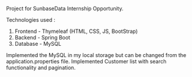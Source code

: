 Project for SunbaseData Internship Opportunity.

Technologies used :
1. Frontend - Thymeleaf (HTML, CSS, JS, BootStrap)
2. Backend  - Spring Boot
3. Database - MySQL

Implemented the MySQL in my local storage but can be changed from the application.properties file.
Implemented Customer list with search functionality and pagination.
